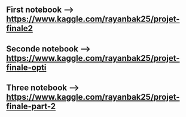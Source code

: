 ## First notebook --> https://www.kaggle.com/rayanbak25/projet-finale2
## Seconde notebook --> https://www.kaggle.com/rayanbak25/projet-finale-opti
## Three notebook --> https://www.kaggle.com/rayanbak25/projet-finale-part-2
